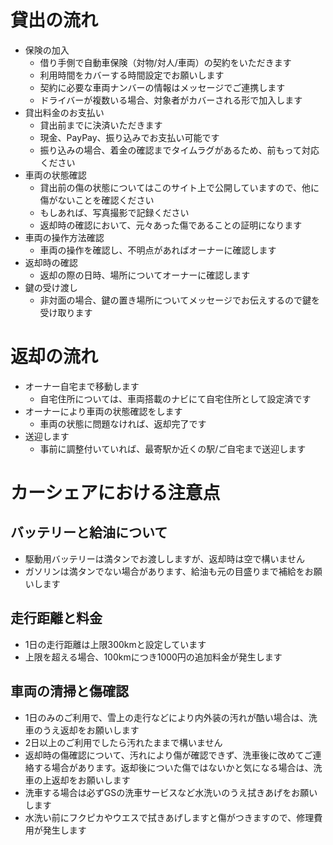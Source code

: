 # 貸出の流れ
- 保険の加入
  - 借り手側で自動車保険（対物/対人/車両）の契約をいただきます
  - 利用時間をカバーする時間設定でお願いします
  - 契約に必要な車両ナンバーの情報はメッセージでご連携します
  - ドライバーが複数いる場合、対象者がカバーされる形で加入します
- 貸出料金のお支払い
  - 貸出前までに決済いただきます
  - 現金、PayPay、振り込みでお支払い可能です
  - 振り込みの場合、着金の確認までタイムラグがあるため、前もって対応ください
- 車両の状態確認
  - 貸出前の傷の状態についてはこのサイト上で公開していますので、他に傷がないことを確認ください
  - もしあれば、写真撮影で記録ください
  - 返却時の確認において、元々あった傷であることの証明になります
- 車両の操作方法確認
  - 車両の操作を確認し、不明点があればオーナーに確認します
- 返却時の確認
  - 返却の際の日時、場所についてオーナーに確認します
- 鍵の受け渡し
  - 非対面の場合、鍵の置き場所についてメッセージでお伝えするので鍵を受け取ります

# 返却の流れ
- オーナー自宅まで移動します
  - 自宅住所については、車両搭載のナビにて自宅住所として設定済です
- オーナーにより車両の状態確認をします
  - 車両の状態に問題なければ、返却完了です
- 送迎します
  - 事前に調整付いていれば、最寄駅か近くの駅/ご自宅まで送迎します

# カーシェアにおける注意点

## バッテリーと給油について
- 駆動用バッテリーは満タンでお渡ししますが、返却時は空で構いません
- ガソリンは満タンでない場合があります、給油も元の目盛りまで補給をお願いします

## 走行距離と料金
- 1日の走行距離は上限300kmと設定しています
- 上限を超える場合、100kmにつき1000円の追加料金が発生します

## 車両の清掃と傷確認
- 1日のみのご利用で、雪上の走行などにより内外装の汚れが酷い場合は、洗車のうえ返却をお願いします
- 2日以上のご利用でしたら汚れたままで構いません
- 返却時の傷確認について、汚れにより傷が確認できず、洗車後に改めてご連絡する場合があります。返却後についた傷ではないかと気になる場合は、洗車の上返却をお願いします
- 洗車する場合は必ずGSの洗車サービスなど水洗いのうえ拭きあげをお願いします
- 水洗い前にフクピカやウエスで拭きあげしますと傷がつきますので、修理費用が発生します

